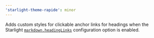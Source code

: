 ```yaml
---
'starlight-theme-rapide': minor
---
```


Adds custom styles for clickable anchor links for headings when the Starlight [`markdown.headingLinks`](https://starlight.astro.build/reference/configuration/#headinglinks) configuration option is enabled.
